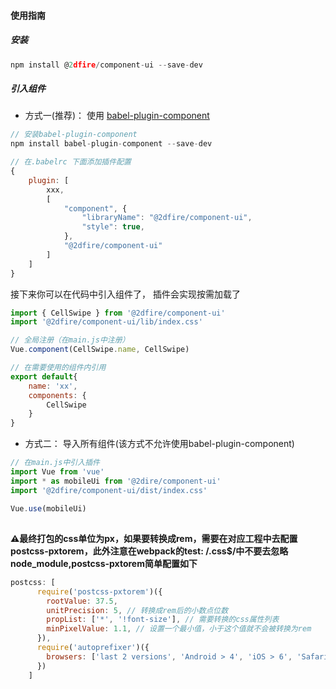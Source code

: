 #### 使用指南

##### 安装
``` javascript
npm install @2dfire/component-ui --save-dev
```

##### 引入组件
- 方式一(推荐)： 使用  [babel-plugin-component](https://www.npmjs.com/package/babel-plugin-component)
``` javascript
// 安装babel-plugin-component
npm install babel-plugin-component --save-dev
```
``` javascript
// 在.babelrc 下面添加插件配置
{
    plugin: [
        xxx,
        [
            "component", {
                "libraryName": "@2dfire/component-ui",
                "style": true,
            },
            "@2dfire/component-ui"
        ]
    ]
}
```

接下来你可以在代码中引入组件了， 插件会实现按需加载了
``` javascript
import { CellSwipe } from '@2dfire/component-ui'
import '@2dfire/component-ui/lib/index.css'

// 全局注册（在main.js中注册）
Vue.component(CellSwipe.name, CellSwipe)

// 在需要使用的组件内引用
export default{
    name: 'xx',
    components: {
        CellSwipe
    }
}

```

- 方式二： 导入所有组件(该方式不允许使用babel-plugin-component)
``` javascript
// 在main.js中引入插件
import Vue from 'vue'
import * as mobileUi from '@2dire/component-ui'
import '@2dfire/component-ui/dist/index.css'

Vue.use(mobileUi)
```

##
**⚠️最终打包的css单位为px，如果要转换成rem，需要在对应工程中去配置postcss-pxtorem，此外注意在webpack的test: /\.css$/中不要去忽略node_module,postcss-pxtorem简单配置如下**

``` javascript
postcss: [
      require('postcss-pxtorem')({
        rootValue: 37.5,
        unitPrecision: 5, // 转换成rem后的小数点位数
        propList: ['*', '!font-size'], // 需要转换的css属性列表
        minPixelValue: 1.1, // 设置一个最小值，小于这个值就不会被转换为rem
      }),
      require('autoprefixer')({
        browsers: ['last 2 versions', 'Android > 4', 'iOS > 6', 'Safari > 6']
      })
    ]
```
